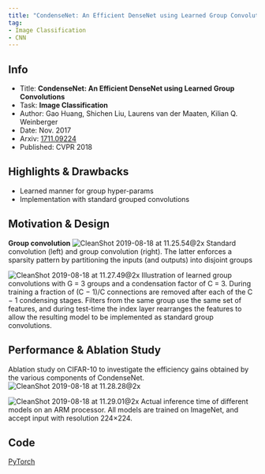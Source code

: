 ```yaml
---
title: "CondenseNet: An Efficient DenseNet using Learned Group Convolutions - Huang - CVPR 2018"
tag:
- Image Classification
- CNN
---
```




## Info
- Title: **CondenseNet: An Efficient DenseNet using Learned Group Convolutions**
- Task: **Image Classification**
- Author: Gao Huang, Shichen Liu, Laurens van der Maaten, Kilian Q. Weinberger
- Date: Nov. 2017
- Arxiv: [1711.09224](https://arxiv.org/abs/1711.09224)
- Published: CVPR 2018

## Highlights & Drawbacks
- Learned manner for group hyper-params
- Implementation with standard grouped convolutions


## Motivation & Design
**Group convolution**
![CleanShot 2019-08-18 at 11.25.54@2x](media/15598791313598/CleanShot%202019-08-18%20at%2011.25.54@2x.jpg)
Standard convolution (left) and group convolution (right). The latter enforces a sparsity pattern by partitioning the inputs (and outputs) into disjoint groups

![CleanShot 2019-08-18 at 11.27.49@2x](media/15598791313598/CleanShot%202019-08-18%20at%2011.27.49@2x.jpg)
Illustration of learned group convolutions with G = 3 groups and a condensation factor of C = 3. During training a fraction of (C − 1)/C connections are removed after each of the C − 1 condensing stages. Filters from the same group use the same set of features, and during test-time the index layer rearranges the features to allow the resulting model to be implemented as standard group convolutions.

## Performance & Ablation Study
Ablation study on CIFAR-10 to investigate the efficiency gains obtained by the various components of CondenseNet.
![CleanShot 2019-08-18 at 11.28.28@2x](media/15598791313598/CleanShot%202019-08-18%20at%2011.28.28@2x.jpg)

![CleanShot 2019-08-18 at 11.29.01@2x](media/15598791313598/CleanShot%202019-08-18%20at%2011.29.01@2x.jpg)
Actual inference time of different models on an ARM processor. All models are trained on ImageNet, and accept input with resolution 224×224.


## Code
[PyTorch](https://github.com/ShichenLiu/CondenseNet)